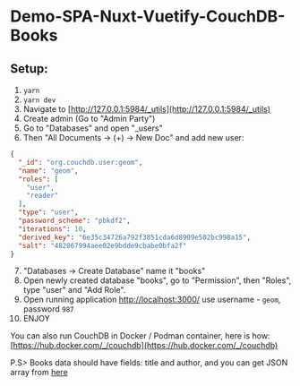 # Demo-SPA-Nuxt-Vuetify-CouchDB-Books

## Setup:
1. `yarn`
2. `yarn dev`
3. Navigate to [http://127.0.0.1:5984/_utils](http://127.0.0.1:5984/_utils)
4. Create admin (Go to "Admin Party")
5. Go to "Databases" and open "_users"
6. Then "All Documents -> (+) -> New Doc" and add new user:
```json
{
  "_id": "org.couchdb.user:geom",
  "name": "geom",
  "roles": [
    "user",
    "reader"
  ],
  "type": "user",
  "password_scheme": "pbkdf2",
  "iterations": 10,
  "derived_key": "6e35c34726a792f3851cda6d8909e502bc998a15",
  "salt": "482067994aee02e9bdde9cbabe0bfa2f"
}
```
7. "Databases -> Create Database" name it "books"
8. Open newly created database "books", go to "Permission", then "Roles", type "user" and "Add Role". 
9. Open running application [http://localhost:3000/](http://localhost:3000/) use username - `geom`, password `987`
10. ENJOY

You can also run CouchDB in Docker / Podman container, here is how: [https://hub.docker.com/_/couchdb](https://hub.docker.com/_/couchdb)

P.S> Books data should have fields: title and author, and you can get JSON array from [here](https://github.com/benoitvallon/100-best-books/blob/master/books.json)  
